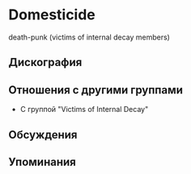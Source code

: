 # Domesticide

death-punk (victims of internal decay members)

## Дискография


## Отношения с другими группами

* C группой "Victims of Internal Decay" 

## Обсуждения


## Упоминания

